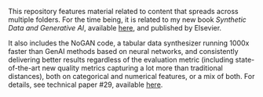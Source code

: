 This repository features material related to content that spreads across multiple folders. For the time being, it is related to my new book <em>Synthetic Data and Generative AI</em>, 
available <a href="https://mltechniques.com/shop/">here</a>, and published by Elsevier.
<p>It also includes the NoGAN code, a tabular data synthesizer running 1000x faster than GenAI methods based on neural networks, and consistently delivering better results 
regardless of the evaluation metric (including state-of-the-art new quality metrics capturing a lot more than traditional distances), both on categorical and numerical features, or a mix of both. For details, see technical paper #29, available <a href="https://mltechniques.com/resources/">here</a>. </p>
